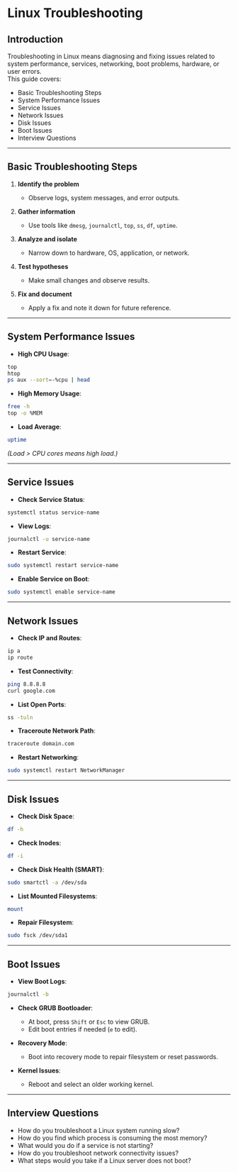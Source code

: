 # Linux Troubleshooting

## Introduction

Troubleshooting in Linux means diagnosing and fixing issues related to system performance, services, networking, boot problems, hardware, or user errors.  
This guide covers:

- Basic Troubleshooting Steps
- System Performance Issues
- Service Issues
- Network Issues
- Disk Issues
- Boot Issues
- Interview Questions

---

## Basic Troubleshooting Steps

1. **Identify the problem**  
   - Observe logs, system messages, and error outputs.

2. **Gather information**  
   - Use tools like `dmesg`, `journalctl`, `top`, `ss`, `df`, `uptime`.

3. **Analyze and isolate**  
   - Narrow down to hardware, OS, application, or network.

4. **Test hypotheses**  
   - Make small changes and observe results.

5. **Fix and document**  
   - Apply a fix and note it down for future reference.

---

## System Performance Issues

- **High CPU Usage**:

```bash
top
htop
ps aux --sort=-%cpu | head
```

- **High Memory Usage**:

```bash
free -h
top -o %MEM
```

- **Load Average**:

```bash
uptime
```
*(Load > CPU cores means high load.)*

---

## Service Issues

- **Check Service Status**:

```bash
systemctl status service-name
```

- **View Logs**:

```bash
journalctl -u service-name
```

- **Restart Service**:

```bash
sudo systemctl restart service-name
```

- **Enable Service on Boot**:

```bash
sudo systemctl enable service-name
```

---

## Network Issues

- **Check IP and Routes**:

```bash
ip a
ip route
```

- **Test Connectivity**:

```bash
ping 8.8.8.8
curl google.com
```

- **List Open Ports**:

```bash
ss -tuln
```

- **Traceroute Network Path**:

```bash
traceroute domain.com
```

- **Restart Networking**:

```bash
sudo systemctl restart NetworkManager
```

---

## Disk Issues

- **Check Disk Space**:

```bash
df -h
```

- **Check Inodes**:

```bash
df -i
```

- **Check Disk Health (SMART)**:

```bash
sudo smartctl -a /dev/sda
```

- **List Mounted Filesystems**:

```bash
mount
```

- **Repair Filesystem**:

```bash
sudo fsck /dev/sda1
```

---

## Boot Issues

- **View Boot Logs**:

```bash
journalctl -b
```

- **Check GRUB Bootloader**:
  - At boot, press `Shift` or `Esc` to view GRUB.
  - Edit boot entries if needed (`e` to edit).

- **Recovery Mode**:
  - Boot into recovery mode to repair filesystem or reset passwords.

- **Kernel Issues**:
  - Reboot and select an older working kernel.

---

## Interview Questions

- How do you troubleshoot a Linux system running slow?
- How do you find which process is consuming the most memory?
- What would you do if a service is not starting?
- How do you troubleshoot network connectivity issues?
- What steps would you take if a Linux server does not boot?

